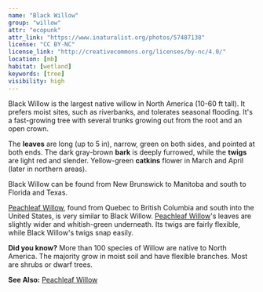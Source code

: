 ```yaml
---
name: "Black Willow"
group: "willow"
attr: "ecopunk"
attr_link: "https://www.inaturalist.org/photos/57487138"
license: "CC BY-NC"
license_link: "http://creativecommons.org/licenses/by-nc/4.0/"
location: [mb]
habitat: [wetland]
keywords: [tree]
visibility: high
---
```

Black Willow is the largest native willow in North America (10-60 ft tall). It prefers moist sites, such as riverbanks, and tolerates seasonal flooding. It's a fast-growing tree with several trunks growing out from the root and an open crown.

The **leaves** are long  (up to 5 in), narrow, green on both sides, and pointed at both ends. The dark gray-brown **bark** is deeply furrowed, while the **twigs** are light red and slender. Yellow-green **catkins** flower in March and April (later in northern areas).

Black Willow can be found from New Brunswick to Manitoba and south to Florida and Texas.

[Peachleaf Willow](/trees/peachwil/), found from Quebec to British Columbia and south into the United States, is very similar to Black Willow. [Peachleaf Willow](/trees/peachwil/)'s leaves are slightly wider and whitish-green underneath. Its twigs are fairly flexible, while Black Willow's twigs snap easily.

**Did you know?** More than 100 species of Willow are native to North America. The majority grow in moist soil and have flexible branches. Most are shrubs or dwarf trees.

<!-- generated, do not edit -->
**See Also:**
[Peachleaf Willow](/trees/peachwil/)
